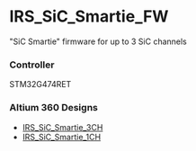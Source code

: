 # IRS_SiC_Smartie_FW
"SiC Smartie" firmware for up to 3 SiC channels

### Controller
STM32G474RET

### Altium 360 Designs
- [IRS_SiC_Smartie_3CH](https://irs-systementwicklung-gmbh.365.altium.com/designs/31490D93-6DD9-4EFA-B9B6-D12EE6A73209#design)
- [IRS_SiC_Smartie_1CH](https://irs-systementwicklung-gmbh.365.altium.com/designs/2A4A131C-49D7-4A2F-AA0E-FC1D1C863638#design)
